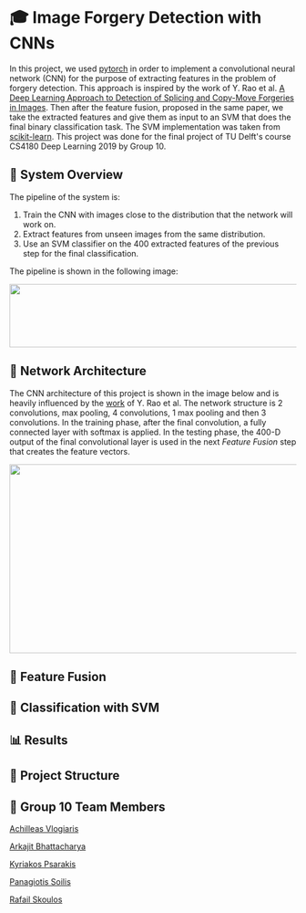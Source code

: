 # :mortar_board: Image Forgery Detection with CNNs
In this project, we used [pytorch](https://pytorch.org/) in order to implement a convolutional neural network (CNN) for the purpose of extracting features in the problem of forgery detection. This approach is inspired by the work of Y. Rao et al. [A Deep Learning Approach to Detection of Splicing and Copy-Move Forgeries in Images](https://ieeexplore.ieee.org/stamp/stamp.jsp?arnumber=7823911). Then after the feature fusion, proposed in the same paper, we take the extracted features and give them as input to an SVM that does the final binary classification task. The SVM implementation was taken from [scikit-learn](https://scikit-learn.org/stable/). This project was done for the final project of TU Delft's course CS4180 Deep Learning 2019 by Group 10.

## :scroll: System Overview 
The pipeline of the system is:
1. Train the CNN with images close to the distribution that the network will work on.
2. Extract features from unseen images from the same distribution.
3. Use an SVM classifier on the 400 extracted features of the previous step for the final classification.

The pipeline is shown in the following image:
<p align="center">
  <img src="https://github.com/kPsarakis/Image-Forgery-Detection-CNN/blob/master/reports/images/pipeline.png" height="111" width="600">
</p>

## :triangular_ruler: Network Architecture 

The CNN architecture of this project is shown in the image below and is heavily influenced by the [work](https://ieeexplore.ieee.org/stamp/stamp.jsp?arnumber=7823911) of Y. Rao et al. The network structure is 2 convolutions, max pooling, 4 convolutions, 1 max pooling and then 3 convolutions. In the training phase, after the final convolution, a fully connected layer with softmax is applied. In the testing phase, the 400-D output of the final convolutional layer is used in the next *Feature Fusion* step that creates the feature vectors.

<p align="center">
  <img src="https://github.com/kPsarakis/Image-Forgery-Detection-CNN/blob/master/reports/images/network.png" height="331" width="850">
</p>

## :barber: Feature Fusion 


## :flags: Classification with SVM

## :bar_chart: Results

## :office: Project Structure 



## :busts_in_silhouette: Group 10 Team Members 

[Achilleas Vlogiaris](https://github.com/achilleasvlogiaris)

[Arkajit Bhattacharya](https://github.com/arkajitb)

[Kyriakos Psarakis](https://github.com/kPsarakis)

[Panagiotis Soilis](https://github.com/psoilis)

[Rafail Skoulos](https://github.com/RafailSkoulos17)
